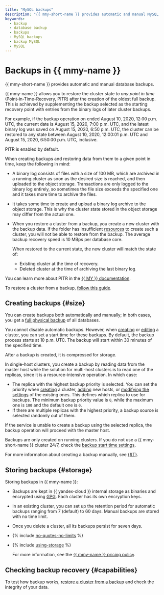 ```yaml
---
title: "MySQL backups"
description: "{{ mmy-short-name }} provides automatic and manual MySQL database backups. Backups take up space in the storage allocated to the cluster. A backup is automatically created every day."
keywords:
  - backup
  - database backup
  - backups
  - MySQL backups
  - backup MySQL
  - MySQL
---
```


# Backups in {{ mmy-name }}

{{ mmy-short-name }} provides automatic and manual database backups.

{{ mmy-name }} allows you to restore the cluster state _to any point in time_ (Point-in-Time-Recovery, PITR) after the creation of the oldest full backup. This is achieved by supplementing the backup selected as the starting recovery point with entries from the binary logs of later cluster backups.

For example, if the backup operation on ended August 10, 2020, 12:00 p.m. UTC, the current date is August 15, 2020, 7:00 p.m. UTC, and the latest binary log was saved on August 15, 2020, 6:50 p.m. UTC, the cluster can be restored to any state between August 10, 2020, 12:00:01 p.m. UTC and August 15, 2020, 6:50:00 p.m. UTC, inclusive.

PITR is enabled by default.

When creating backups and restoring data from them to a given point in time, keep the following in mind:

* A binary log consists of files with a size of 100 MB, which are archived in a running cluster as soon as the desired size is reached, and then uploaded to the object storage. Transactions are only logged to the binary log entirely, so sometimes the file size exceeds the specified one and it takes more time to archive the files.

* It takes some time to create and upload a binary log archive to the object storage. This is why the cluster state stored in the object storage may differ from the actual one.

* When you restore a cluster from a backup, you create a new cluster with the backup data. If the folder has insufficient [resources](../concepts/limits.md) to create such a cluster, you will not be able to restore from the backup. The average backup recovery speed is 10 MBps per database core.

   When restored to the current state, the new cluster will match the state of:

   * Existing cluster at the time of recovery.
   * Deleted cluster at the time of archiving the last binary log.

You can learn more about PITR in the [{{ MY }} documentation](https://dev.mysql.com/doc/refman/8.0/en/point-in-time-recovery.html).

To restore a cluster from a backup, [follow this guide](../operations/cluster-backups.md).

## Creating backups {#size}

You can create backups both automatically and manually; in both cases, you get a [full physical backup](https://dev.mysql.com/doc/refman/5.7/en/backup-types.html) of all databases.

You cannot disable automatic backups. However, when [creating](../operations/cluster-create.md) or [editing](../operations/update.md#change-additional-settings) a cluster, you can set a start time for these backups. By default, the backup process starts at 10 p.m. UTC. The backup will start within 30 minutes of the specified time.

After a backup is created, it is compressed for storage.

In single-host clusters, you create a backup by reading data from the master host while the solution for multi-host clusters is to read one of the replicas, since it is a resource-intensive operation. In which case:

* The replica with the highest backup priority is selected. You can set the priority when [creating](../operations/cluster-create.md) a cluster, [adding](../operations/hosts.md#add) new hosts, or [modifying the settings](../operations/hosts.md#update) of the existing ones. This defines which replica to use for backups. The minimum backup priority value is `0`, while the maximum one is `100` and the default one is `0`.
* If there are multiple replicas with the highest priority, a backup source is selected randomly out of them.

If the service is unable to create a backup using the selected replica, the backup operation will proceed with the master host.

Backups are only created on running clusters. If you do not use a {{ mmy-short-name }} cluster 24/7, check the [backup start time settings](../operations/update.md#change-additional-settings).

For more information about creating a backup manually, see [{#T}](../operations/cluster-backups.md).

## Storing backups {#storage}

Storing backups in {{ mmy-name }}:

* Backups are kept in {{ yandex-cloud }} internal storage as binaries and encrypted using [GPG](https://en.wikipedia.org/wiki/GNU_Privacy_Guard). Each cluster has its own encryption keys.

* In an existing cluster, you can set up the retention period for automatic backups ranging from 7 (default) to 60 days. Manual backups are stored with no time limit.

* Once you delete a cluster, all its backups persist for seven days.

* {% include [no-quotes-no-limits](../../_includes/mdb/backups/no-quotes-no-limits.md) %}

* {% include [using-storage](../../_includes/mdb/backups/storage.md) %}

   For more information, see the [{{ mmy-name }} pricing policy](../pricing.md#rules-storage).

## Checking backup recovery {#capabilities}

To test how backup works, [restore a cluster from a backup](../operations/cluster-backups.md) and check the integrity of your data.

